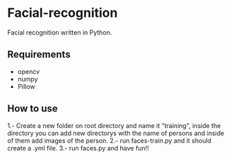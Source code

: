 # Facial-recognition
Facial recognition written in Python.

## Requirements
- opencv
- numpy
- Pillow

## How to use 
1.- Create a new folder on root directory and name it "training", inside the directory you can add new directorys with the name of persons and inside of them add images of the person.
2.- run faces-train.py and it should create a .yml file.
3.- run faces.py and have fun!!
